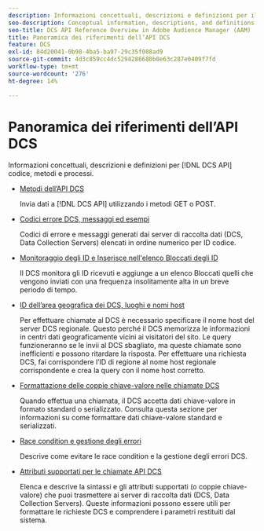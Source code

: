 ```yaml
---
description: Informazioni concettuali, descrizioni e definizioni per il codice, i metodi e i processi dell’API DCS.
seo-description: Conceptual information, descriptions, and definitions for DCS API code, methods, and processes in Adobe Audience Manager (AAM).
seo-title: DCS API Reference Overview in Adobe Audience Manager (AAM)
title: Panoramica dei riferimenti dell’API DCS
feature: DCS
exl-id: 84d20041-0b98-4ba5-ba97-29c35f088ad9
source-git-commit: 4d3c859cc4dc5294286680b0e63c287e0409f7fd
workflow-type: tm+mt
source-wordcount: '276'
ht-degree: 14%

---
```


# Panoramica dei riferimenti dell’API DCS

Informazioni concettuali, descrizioni e definizioni per [!DNL DCS API] codice, metodi e processi.

* [Metodi dell’API DCS](/help/using/api/dcs-intro/dcs-api-reference/dcs-api-methods.md)

   Invia dati a [!DNL DCS API] utilizzando i metodi GET o POST.

* [Codici errore DCS, messaggi ed esempi](/help/using/api/dcs-intro/dcs-api-reference/dcs-error-codes.md)

   Codici di errore e messaggi generati dai server di raccolta dati (DCS, Data Collection Servers) elencati in ordine numerico per ID codice.

* [Monitoraggio degli ID e Inserisce nell&#39;elenco Bloccati degli ID](/help/using/api/dcs-intro/dcs-api-reference/id-monitoring-denylisting.md)

   Il DCS monitora gli ID ricevuti e aggiunge a un elenco Bloccati quelli che vengono inviati con una frequenza insolitamente alta in un breve periodo di tempo.

* [ID dell’area geografica dei DCS, luoghi e nomi host](/help/using/api/dcs-intro/dcs-api-reference/dcs-regions.md)

   Per effettuare chiamate al DCS è necessario specificare il nome host del server DCS regionale. Questo perché il DCS memorizza le informazioni in centri dati geograficamente vicini ai visitatori del sito. Le query funzioneranno se le invii al DCS sbagliato, ma queste chiamate sono inefficienti e possono ritardare la risposta. Per effettuare una richiesta DCS, fai corrispondere l’ID di regione al nome host regionale corrispondente e crea la query con il nome host corretto.

* [Formattazione delle coppie chiave-valore nelle chiamate DCS](/help/using/api/dcs-intro/dcs-api-reference/dcs-key-format.md)

   Quando effettua una chiamata, il DCS accetta dati chiave-valore in formato standard o serializzato. Consulta questa sezione per informazioni su come formattare dati chiave-valore standard e serializzati.

* [Race condition e gestione degli errori](/help/using/api/dcs-intro/dcs-api-reference/dcs-race-conditions.md)

   Descrive come evitare le race condition e la gestione degli errori DCS.

* [Attributi supportati per le chiamate API DCS](/help/using/api/dcs-intro/dcs-api-reference/dcs-keys.md)

   Elenca e descrive la sintassi e gli attributi supportati (o coppie chiave-valore) che puoi trasmettere ai server di raccolta dati (DCS, Data Collection Servers). Queste informazioni possono essere utili per formattare le richieste DCS e comprendere i parametri restituiti dal sistema.

